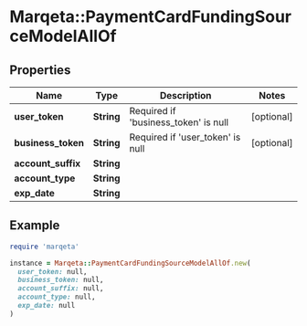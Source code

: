 # Marqeta::PaymentCardFundingSourceModelAllOf

## Properties

| Name | Type | Description | Notes |
| ---- | ---- | ----------- | ----- |
| **user_token** | **String** | Required if &#39;business_token&#39; is null | [optional] |
| **business_token** | **String** | Required if &#39;user_token&#39; is null | [optional] |
| **account_suffix** | **String** |  |  |
| **account_type** | **String** |  |  |
| **exp_date** | **String** |  |  |

## Example

```ruby
require 'marqeta'

instance = Marqeta::PaymentCardFundingSourceModelAllOf.new(
  user_token: null,
  business_token: null,
  account_suffix: null,
  account_type: null,
  exp_date: null
)
```

